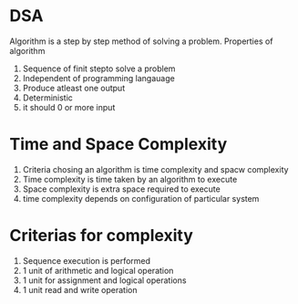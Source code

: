 # DSA

Algorithm is a step by step method of solving a problem.
Properties of algorithm 
1) Sequence of finit stepto solve a  problem
2) Independent of programming langauage
3) Produce atleast one output
4) Deterministic
5) it should 0 or more input

  # Time and Space Complexity
1) Criteria chosing an algorithm is time complexity and spacw complexity
2) Time complexity is time taken by an algorithm to execute 
3) Space complexity is extra space required to execute
4) time complexity depends on configuration of particular  system

  # Criterias for complexity
1) Sequence execution is performed
2) 1 unit of arithmetic and logical operation
3) 1 unit for assignment and logical operations
4) 1 unit read and write operation
